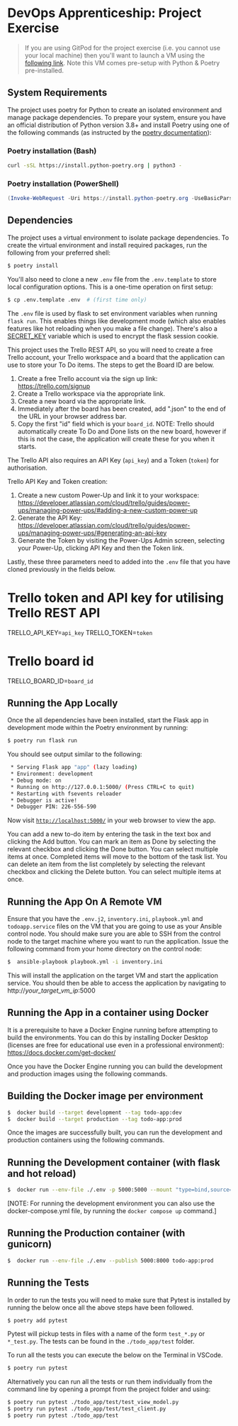 # DevOps Apprenticeship: Project Exercise

> If you are using GitPod for the project exercise (i.e. you cannot use your local machine) then you'll want to launch a VM using the [following link](https://gitpod.io/#https://github.com/CorndelWithSoftwire/DevOps-Course-Starter). Note this VM comes pre-setup with Python & Poetry pre-installed.

## System Requirements

The project uses poetry for Python to create an isolated environment and manage package dependencies. To prepare your system, ensure you have an official distribution of Python version 3.8+ and install Poetry using one of the following commands (as instructed by the [poetry documentation](https://python-poetry.org/docs/#system-requirements)):

### Poetry installation (Bash)

```bash
curl -sSL https://install.python-poetry.org | python3 -
```

### Poetry installation (PowerShell)

```powershell
(Invoke-WebRequest -Uri https://install.python-poetry.org -UseBasicParsing).Content | py -
```

## Dependencies

The project uses a virtual environment to isolate package dependencies. To create the virtual environment and install required packages, run the following from your preferred shell:

```bash
$ poetry install
```

You'll also need to clone a new `.env` file from the `.env.template` to store local configuration options. This is a one-time operation on first setup:

```bash
$ cp .env.template .env  # (first time only)
```

The `.env` file is used by flask to set environment variables when running `flask run`. This enables things like development mode (which also enables features like hot reloading when you make a file change). There's also a [SECRET_KEY](https://flask.palletsprojects.com/en/1.1.x/config/#SECRET_KEY) variable which is used to encrypt the flask session cookie.

This project uses the Trello REST API, so you will need to create a free Trello account, your Trello workspace and a board that the application can use to store your To Do items. The steps to get the Board ID are below.
1. Create a free Trello account via the sign up link: https://trello.com/signup
2. Create a Trello workspace via the appropriate link.
3. Create a new board via the appropriate link.
4. Immediately after the board has been created, add ".json" to the end of the URL in your browser address bar.
5. Copy the first "id" field which is your `board_id`.
NOTE: Trello should automatically create To Do and Done lists on the new board, however if this is not the case, the application will create these for you when it starts.

The Trello API also requires an API Key (`api_key`) and a Token (`token`) for authorisation.

Trello API Key and Token creation: 
1. Create a new custom Power-Up and link it to your workspace: https://developer.atlassian.com/cloud/trello/guides/power-ups/managing-power-ups/#adding-a-new-custom-power-up
2. Generate the API Key: https://developer.atlassian.com/cloud/trello/guides/power-ups/managing-power-ups/#generating-an-api-key
3. Generate the Token by visiting the Power-Ups Admin screen, selecting your Power-Up, clicking API Key and then the Token link.

Lastly, these three parameters need to added into the  `.env` file that you have cloned previously in the fields below.

# Trello token and API key for utilising Trello REST API
TRELLO_API_KEY=`api_key`
TRELLO_TOKEN=`token`

# Trello board id
TRELLO_BOARD_ID=`board_id`

## Running the App Locally

Once the all dependencies have been installed, start the Flask app in development mode within the Poetry environment by running:
```bash
$ poetry run flask run
```

You should see output similar to the following:
```bash
 * Serving Flask app "app" (lazy loading)
 * Environment: development
 * Debug mode: on
 * Running on http://127.0.0.1:5000/ (Press CTRL+C to quit)
 * Restarting with fsevents reloader
 * Debugger is active!
 * Debugger PIN: 226-556-590
```
Now visit [`http://localhost:5000/`](http://localhost:5000/) in your web browser to view the app.

You can add a new to-do item by entering the task in the text box and clicking the Add button.
You can mark an item as Done by selecting the relevant checkbox and clicking the Done button. You can select multiple items at once. Completed items will move to the bottom of the task list.
You can delete an item from the list completely by selecting the relevant checkbox and clicking the Delete button. You can select multiple items at once.

## Running the App On A Remote VM

Ensure that you have the `.env.j2`, `inventory.ini`, `playbook.yml` and `todoapp.service` files on the VM that you are going to use as your Ansible control node. You should make sure you are able to SSH from the control node to the target machine where you want to run the application. Issue the following command from your home directory on the control node:
```bash
$  ansible-playbook playbook.yml -i inventory.ini
```
This will install the application on the target VM and start the application service. You should then be able to access the application by navigating to http://*your_target_vm_ip*:5000

## Running the App in a container using Docker

It is a prerequisite to have a Docker Engine running before attempting to build the environments. You can do this by installing Docker Desktop (licenses are free for educational use even in a professional environment): https://docs.docker.com/get-docker/

Once you have the Docker Engine running you can build the development and production images using the following commands.

## Building the Docker image per environment
```bash
$  docker build --target development --tag todo-app:dev
$  docker build --target production --tag todo-app:prod
```

Once the images are successfully built, you can run the development and production containers using the following commands.

## Running the Development container (with flask and hot reload)
```bash
$  docker run --env-file ./.env -p 5000:5000 --mount "type=bind,source=$(pwd)/todo_app,target=/opt/todoapp/todo_app" todo-app:dev
```
[NOTE: For running the development environment you can also use the docker-compose.yml file, by running the `docker compose up` command.]

## Running the Production container (with gunicorn)
```bash
$  docker run --env-file ./.env --publish 5000:8000 todo-app:prod
```

## Running the Tests

In order to run the tests you will need to make sure that Pytest is installed by running the below once all the above steps have been followed.
```bash
$ poetry add pytest
```
Pytest will pickup tests in files with a name of the form `test_*.py` or `*_test.py`. The tests can be found in the `./todo_app/test` folder.

To run all the tests you can execute the below on the Terminal in VSCode.
```bash
$ poetry run pytest
```
Alternatively you can run all the tests or run them individually from the command line by opening a prompt from the project folder and using:
```bash
$ poetry run pytest ./todo_app/test/test_view_model.py
$ poetry run pytest ./todo_app/test/test_client.py
$ poetry run pytest ./todo_app/test
```





